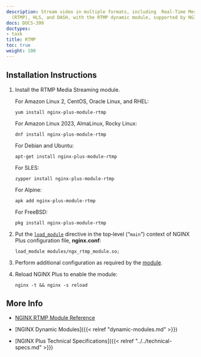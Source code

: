 ```yaml
---
description: Stream video in multiple formats, including  Real-Time Messaging Protocol
  (RTMP), HLS, and DASH, with the RTMP dynamic module, supported by NGINX, Inc.
docs: DOCS-399
doctypes:
- task
title: RTMP
toc: true
weight: 100
---
```



<span id="install"></span>
## Installation Instructions

1. Install the RTMP Media Streaming module.

   For Amazon Linux 2, CentOS, Oracle Linux, and RHEL:
   
   ```shell
   yum install nginx-plus-module-rtmp
   ```

   For Amazon Linux 2023, AlmaLinux, Rocky Linux:

   ```shell
   dnf install nginx-plus-module-rtmp
   ```

   For Debian and Ubuntu:
   
   ```shell
   apt-get install nginx-plus-module-rtmp
   ```

   For SLES:
   
   ```shell
   zypper install nginx-plus-module-rtmp
   ```

   For Alpine:

   ```shell
   apk add nginx-plus-module-rtmp
   ```

   For FreeBSD:

   ```shell
   pkg install nginx-plus-module-rtmp
   ```

2. Put the [`load_module`](https://nginx.org/en/docs/ngx_core_module.html#load_module) directive in the top‑level (“`main`”) context of NGINX Plus configuration file, **nginx.conf**:

   ```nginx
   load_module modules/ngx_rtmp_module.so;
   ```

3. Perform additional configuration as required by the [module](https://github.com/arut/nginx-rtmp-module).

4. Reload NGINX Plus to enable the module:

   ```shell
   nginx -t && nginx -s reload
   ```


<span id="info"></span>
## More Info

* [NGINX RTMP Module Reference](https://github.com/arut/nginx-rtmp-module)

* [NGINX Dynamic Modules]({{< relref "dynamic-modules.md" >}})

* [NGINX Plus Technical Specifications]({{< relref "../../technical-specs.md" >}})

